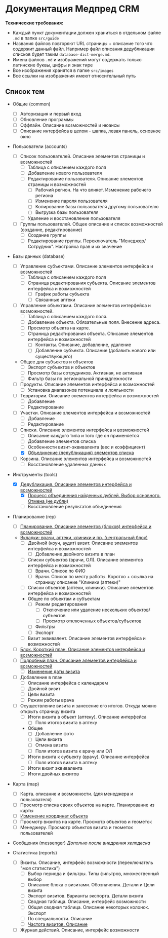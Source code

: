 # Документация Медпред CRM 

**Технические требования:**

- Каждый пункт документации должен храниться в отдельном файле `.md` в папке `src/guide`
- Названия файлов повторяют URL страницы + описание того что содержит данный файл. Например файл описания дедубликации списков будет таким `database-dict-merge.md`.
- Имена файлов `.md` и изображений могут содержать только латинские буквы, цифры и знак тире
- Все изображения хранятся в папке `src/images`
- Все ссылки на изображения имеют относительный путь

## Список тем

- Общие (common)

  - [ ] Авторизация и первый вход
  - [ ] Обновление программы
  - [ ] Оффлайн. Описание возможностей и нюансы
  - [ ] Описание интерфейса в целом - шапка, левая панель, основное окно

- Пользователи (accounts)

  - [ ] Список пользователей. Описание элементов страницы и возможностей
    - [ ] Таблица с описанием каждого поля
    - [ ] Добавление нового пользователя
    - [ ] Редактирование пользователя. Описание элементов страницы и возможностей
      - [ ] Рабочий регион. На что влияет. Изменение рабочего региона
      - [ ] Изменение пароля пользователя
      - [ ] Копирование базы пользователя другому пользователю
      - [ ] Выгрузка базы пользователя
    - [ ] Удаление и восстановление пользователя
  - [ ] Группы пользователей. Общее описание и список возможностей (создание, редактирование)
    - [ ] Создание группы
    - [ ] Редактирование группы. Переключатель "Менеджер/Сотрудник". Настройка прав и их значение

- Базы данных (database)
  - [ ] Управление субъектами. Описание элементов интерфейса и возможностей
    - [ ] Таблица с описанием каждого поля
    - [ ] Страница редактирования субъекта. Описание элементов интерфейса и возможностей
      - [ ] График работы субъекта
      - [ ] Связанные аптеки
  - [ ] Управление объектами. Описание элементов интерфейса и возможностей.
    - [ ] Таблица с описанием каждого поля.
    - [ ] Добавление объекта. Обязательные поля. Внесение адреса. 
    - [ ] Просмотр объекта на карте.
    - [ ] Страница редактирования объекта. Описание элементов интерфейса и возможностей
      - [ ] Контакты. Описание, добавление, удаление
      - [ ] Добавление субъекта. Описание (добавить нового или существующего)
  - Общее для субъектов и объектов
    - [ ] Экспорт субъектов и объектов
    - [ ] Просмотр базы сотрудников. Активная, не активная
    - [ ] Фильтр базы по региональной принадлежности
  - [ ] Продукты. Описание элементов интерфейса и возможностей
    - [ ] Установка диапазонов потенциала и лояльности
  - [ ] Территории. Описание элементов интерфейса и возможностей
    - [ ] Добавление
    - [ ] Редактирование
  - [ ] Участки. Описание элементов интерфейса и возможностей
    - [ ] Добавление
    - [ ] Редактирование
  - [ ] Списки. Описание элементов интерфейса и возможностей
    - [ ] Описание каждого типа и того где он применяется
    - [ ] Добавление элементов списка
    - [ ] Особенности визит-эквивалента (вес и коэффициент)
    - [x] [Объединение (дедубликация) элементов списка](src/guide/database-dict-merge.md)
  - [ ] Корзина. Описание элементов интерфейса и возможностей
    - [ ] Восстановление удаленных данных

- Инструменты (tools)
  - [x] [Дедубликация. Описание элементов интерфейса и возможностей](src/guide/tools-deduplication.md)
    - [x] [Процесс объединения найденных дублей. Выбор основного. Отмена (не дубли)](src/guide/tools-deduplication-merge.md)
    - [ ] Восстановление результатов объединения

- Планирование (rep)
  - [ ] [Планирование. Описание элементов (блоков) интерфейса и возможностей](src/guide/rep-planning.md)
  - [Вкладки: врачи, аптеки, клиники и пр. (центральный блок)](src/guide/rep-planning-central-block.md)
    - [ ] Двойной (коуч, аудит) визит. Описание элементов интерфейса и возможностей
      - [ ] Добавление двойного визита в план
    - [ ] Списки субъектов (врачи, ОЛ). Описание элементов интерфейса и возможностей
      - [ ] Врачи. Список по ФИО
      - [ ] Врачи. Список по месту работы. Коротко + ссылка на страницу описание "Клиники (аптеки)"
    - [ ] Списки объектов (аптеки, клиники). Описание элементов интерфейса и возможностей
    - Общее по объектам и субъектам
      - [ ] Режим редактирования
        - [ ] Отключение или удаление нескольких объектов/субъектов
        - [ ] Просмотр отключенных объектов/субъектов
      - [ ] Фильтры
      - [ ] Экспорт
    - [ ] Визит эквивалент. Описание элементов интерфейса и возможностей  
  - [ ] [Блок. Короткий план. Описание элементов интерфейса и возможностей](src/guide/rep-planning-short-plan.md)
  - [ ] [Подробный план. Описание элементов интерфейса и возможностей](src/guide/rep-planning-full-plan.md)
    - [ ] [Изменение даты визита](src/guide/rep-planning-full-plan-change-date.md)
  - [ ] Добавление в план
    - [ ] Описание интерфейса с календарем
    - [ ] Двойной визит
    - [ ] Цели визита
    - [ ] Режим работы врача
  - [ ] Осуществление визита и занесение его итогов. Откуда можно открыть страницу визита
    - [ ] Итоги визита в объект (аптеку). Описание интерфейса
      - [ ] Поля итогов визита в аптеку
    - Общее
      - [ ] Добавление фото
      - [ ] Цели визита
      - [ ] Отмена визита
      - [ ] Поля итогов визита к врачу или ОЛ
    - [ ] Итоги визита к субъекту (врачу). Описание интерфейса
      - [ ] Поля итогов визита в аптеку
    - [ ] Итоги визит эквивалента
    - [ ] Итоги двойных визитов

- Карта (map)
  - [ ] Карта. описание и возможности. (для менеджера и пользователя)
  - [ ] Просмотр списка своих объектов на карте. Планирование из карты
  - [ ] [Изменение координат объекта](src/guide/map-change-object-latlng.md)
  - [ ] Просмотр визитов на карте.  Просмотр объектов и геометок
  - [ ] Менеджеру. Просмотр объектов визита и геометок пользователей

- Сообщения (messenger) *Дополню после внедрения хелпдеска*

- Статистика (reports)
  - [ ] Визиты. Описание, интерфейс возможности (переключатель "моя статистика")
    - [ ] Выбор периода и фильтры. Типы фильтров, множественный выбор
    - [ ] Описание блока с визитами. Обозначения. Детали и Цели визита
    - [ ] Экспорт визитов. Варианты экспорта. Детали визита
    - [ ] Сводная таблица. Описание, интерфейс возможности
    - [ ] Общая сводная таблица. Описание некоторых колонок. Экспорт
    - [ ] По специальности. Описание
    - [ ] [Частота визитов. Описание](src/guide/reports-summary-frequency.md)
  - [ ] Журнал действий. Описание, интерфейс возможности

